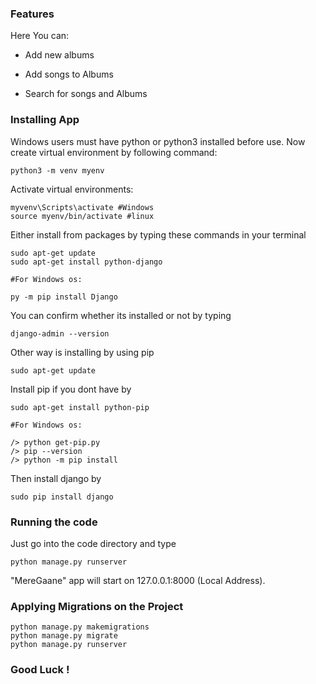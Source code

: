 

### Features
Here You can:
 - Add new albums
 - Add songs to Albums

 - Search for songs and Albums

### Installing App

Windows users must have python or python3 installed before use. Now create virtual environment by following command:
```
python3 -m venv myenv
```
Activate virtual environments:
```
myvenv\Scripts\activate #Windows
source myenv/bin/activate #linux
```
Either install from packages by typing these commands in your terminal
```
sudo apt-get update
sudo apt-get install python-django

#For Windows os:

py -m pip install Django

```

You can confirm whether its installed or not by typing 
```
django-admin --version
```

Other way is installing by using pip 
```
sudo apt-get update
```
Install pip if you dont have by 
```
sudo apt-get install python-pip

#For Windows os:

/> python get-pip.py
/> pip --version
/> python -m pip install
```
Then install django by 
```
sudo pip install django
```

### Running the code 
Just go into the code directory and type 
```
python manage.py runserver
```
"MereGaane" app will start on 127.0.0.1:8000 (Local Address).
 
### Applying Migrations on the Project 

```
python manage.py makemigrations
python manage.py migrate 
python manage.py runserver
```
### Good Luck !
